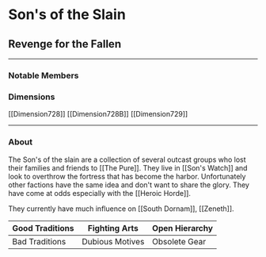 # Son's of the Slain
## Revenge for the Fallen
---

### Notable Members

### Dimensions
[[Dimension728]]
 [[Dimension728B]]
[[Dimension729]]

 --- 

### About
The Son's of the slain are a collection of several outcast groups who lost their families and friends to [[The Pure]].  They live in [[Son's Watch]] and look to overthrow the fortress that has become the harbor. Unfortunately other factions have the same idea and don't want to share the glory. They have come at odds especially with the [[Heroic Horde]].

They currently have much influence on [[South Dornam]], [[Zeneth]].


| Good Traditions | Fighting Arts   | Open Hierarchy |
| --------------- | --------------- | -------------- |
| Bad Traditions  | Dubious Motives | Obsolete Gear  | 